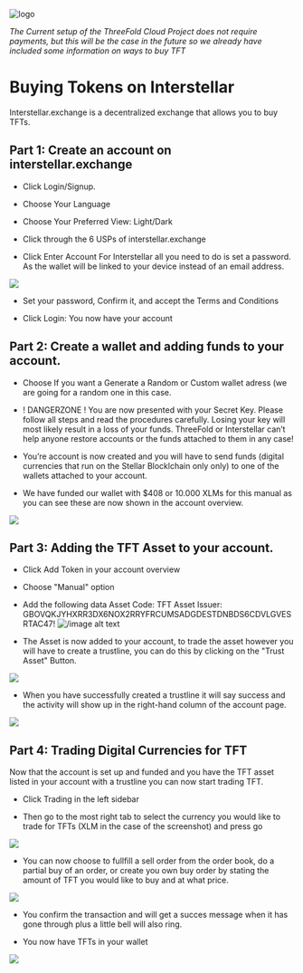 
![logo](./img/interstellar_logo.png )

*The Current setup of the ThreeFold Cloud Project does not require payments, but this will be the case in the future so we already have included some information on ways to buy TFT*

# Buying Tokens on Interstellar

Interstellar.exchange is a decentralized exchange that allows you to buy TFTs.

## Part 1: Create an account on interstellar.exchange

* Click Login/Signup.

* Choose Your Language

* Choose Your Preferred View: Light/Dark

* Click through the 6 USPs of interstellar.exchange

* Click Enter Account
For Interstellar all you need to do is set a password. As the wallet will be linked to your device instead of an email address.

![](./img/interstellar_enter_account.png )

* Set your password, Confirm it, and accept the Terms and Conditions

* Click Login: You now have your account

## Part 2: Create a wallet and adding funds to your account.

* Choose If you want a Generate a Random or Custom wallet adress (we are going for a random one in this case.

* ! DANGERZONE ! You are now presented with your Secret Key. Please follow all steps and read the procedures carefully.  Losing your key will most likely result in a loss of your funds. ThreeFold or Interstellar can’t help anyone restore accounts or the funds attached to them in any case!

* You’re account is now created and you will have to send funds (digital currencies that run on the Stellar Blocklchain only  only) to one of the wallets attached to your account.

* We have funded our wallet with $408 or 10.000 XLMs for this manual as you can see these are now shown in the account overview.

![](./img/interstellar_account_overview_1.png )

## Part 3: Adding the TFT Asset to your account.

* Click Add Token in your account overview

* Choose "Manual" option

* Add the following data 
Asset Code: TFT
Asset Issuer: GBOVQKJYHXRR3DX6NOX2RRYFRCUMSADGDESTDNBDS6CDVLGVESRTAC47!
![/image alt text](./img/interstellar_add_asset.png)

* The Asset is now added to your account, to trade the asset however you will have to create a trustline, you can do this by clicking on the "Trust Asset" Button.

![](./img/interstellar_trust_asset.png )

* When you have successfully created a trustline it will say success and the activity will show up in the right-hand column of the account page.

![](./img/interstellar_account_overview_2.png )

## Part 4: Trading Digital Currencies for TFT

Now that the account is set up and funded and you have the TFT asset listed in your account with a trustline you can now start trading TFT.

* Click Trading in the left sidebar

* Then go to the most right tab to select the currency you would like to trade for TFTs (XLM in the case of the screenshot) and press go

![](./img/interstellar_trade_xlm_tft.png )

* You can now choose to fullfill a sell order from the order book, do a partial buy of an order,  or create you own buy order by stating the amount of TFT you would like to buy and at what price.

![](./img/interstellar_trade_1.png )

* You confirm the transaction and will get a succes message when it has gone through plus a little bell will also ring.

* You now have TFTs in your wallet

![](./img/interstellar_account_overview_3.png )




